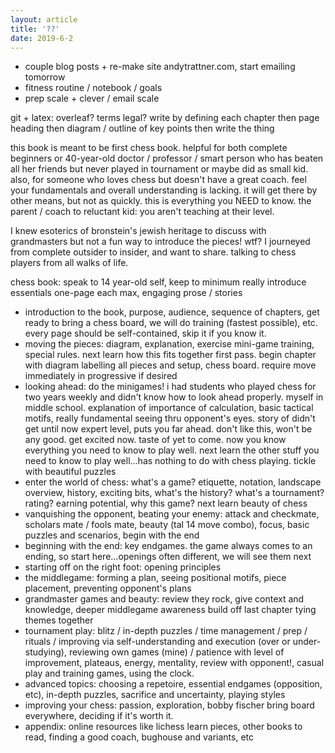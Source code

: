 ```yaml
---
layout: article
title: '??'
date: 2019-6-2
---
```




- couple blog posts + re-make site andytrattner.com, start emailing tomorrow
- fitness routine / notebook / goals
- prep scale + clever / email scale


git + latex: overleaf? terms legal?
write by defining each chapter then page heading then diagram / outline of key points then write the thing

this book is meant to be first chess book.
helpful for both complete beginners or 40-year-old doctor / professor / smart person who has beaten all her friends but never played in tournament or maybe did as small kid.
also, for someone who loves chess but doesn't have a great coach. feel your fundamentals and overall understanding is lacking. it will get there by other means, but not as quickly.
this is everything you NEED to know.
the parent / coach to reluctant kid: you aren't teaching at their level.

I knew esoterics of bronstein's jewish heritage to discuss with grandmasters but not a fun way to introduce the pieces! wtf? I journeyed from complete outsider to insider, and want to share. talking to chess players from all walks of life.

chess book: speak to 14 year-old self, keep to minimum really introduce essentials one-page each max, engaging prose / stories
- introduction to the book, purpose, audience, sequence of chapters, get ready to bring a chess board, we will do training (fastest possible), etc. every page should be self-contained, skip it if you know it.
- moving the pieces: diagram, explanation, exercise mini-game training, special rules. next learn how this fits together first pass. begin chapter with diagram labelling all pieces and setup, chess board. require move immediately in progressive if desired
- looking ahead: do the minigames! i had students who played chess for two years weekly and didn't know how to look ahead properly. myself in middle school. explanation of importance of calculation, basic tactical motifs, really fundamental seeing thru opponent's eyes. story of didn't get until now expert level, puts you far ahead. don't like this, won't be any good. get excited now. taste of yet to come. now you know everything you need to know to play well. next learn the other stuff you need to know to play well...has nothing to do with chess playing. tickle with beautiful puzzles
- enter the world of chess: what's a game? etiquette, notation, landscape overview, history, exciting bits, what's the history? what's a tournament? rating? earning potential, why this game? next learn beauty of chess
- vanquishing the opponent, beating your enemy: attack and checkmate, scholars mate / fools mate, beauty (tal 14 move combo), focus, basic puzzles and scenarios, begin with the end
- beginning with the end: key endgames. the game always comes to an ending, so start here...openings often different, we will see them next
- starting off on the right foot: opening principles
- the middlegame: forming a plan, seeing positional motifs, piece placement, preventing opponent's plans
- grandmaster games and beauty: review they rock, give context and knowledge, deeper middlegame awareness build off last chapter tying themes together
- tournament play: blitz / in-depth puzzles / time management / prep / rituals / improving via self-understanding and execution (over or under-studying), reviewing own games (mine) / patience with level of improvement, plateaus, energy, mentality, review with opponent!, casual play and training games, using the clock.
- advanced topics: choosing a repetoire, essential endgames (opposition, etc), in-depth puzzles, sacrifice and uncertainty, playing styles
- improving your chess: passion, exploration, bobby fischer bring board everywhere, deciding if it's worth it.
- appendix: online resources like lichess learn pieces, other books to read, finding a good coach, bughouse and variants, etc
